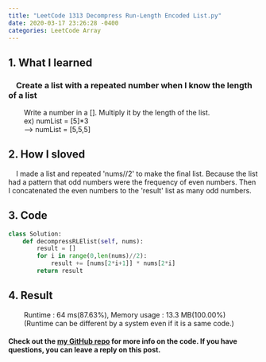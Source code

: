 ```yaml
---
title: "LeetCode 1313 Decompress Run-Length Encoded List.py"
date: 2020-03-17 23:26:28 -0400
categories: LeetCode Array
---
```


## 1. What I learned
### &nbsp;&nbsp;&nbsp;&nbsp;Create a list with a repeated number when I know the length of a list
&nbsp;&nbsp;&nbsp;&nbsp;&nbsp;&nbsp;&nbsp;&nbsp;Write a number in a []. Multiply it by the length of the list.  
&nbsp;&nbsp;&nbsp;&nbsp;&nbsp;&nbsp;&nbsp;&nbsp;ex) numList = [5]*3  
&nbsp;&nbsp;&nbsp;&nbsp;&nbsp;&nbsp;&nbsp;&nbsp;--> numList = [5,5,5]

## 2. How I sloved
&nbsp;&nbsp;&nbsp;&nbsp;I made a list and repeated 'nums//2' to make the final list. Because the list had a pattern that odd numbers were the frequency of even numbers. Then I concatenated the even numbers to the 'result' list as many odd numbers.  

## 3. Code
```python
class Solution:
    def decompressRLElist(self, nums):
        result = []
        for i in range(0,len(nums)//2):
            result += [nums[2*i+1]] * nums[2*i]
        return result
```

## 4. Result
&nbsp;&nbsp;&nbsp;&nbsp;&nbsp;&nbsp;&nbsp;&nbsp;Runtime : 64 ms(87.63%), Memory usage : 13.3 MB(100.00%)  
&nbsp;&nbsp;&nbsp;&nbsp;&nbsp;&nbsp;&nbsp;&nbsp;(Runtime can be different by a system even if it is a same code.)

#### Check out the [my GitHub repo][hyuk-gh] for more info on the code. If you have questions, you can leave a reply on this post.

[hyuk-gh]:   https://github.com/dlgur1994/StudyAlgorithms/tree/master/LeetCode
